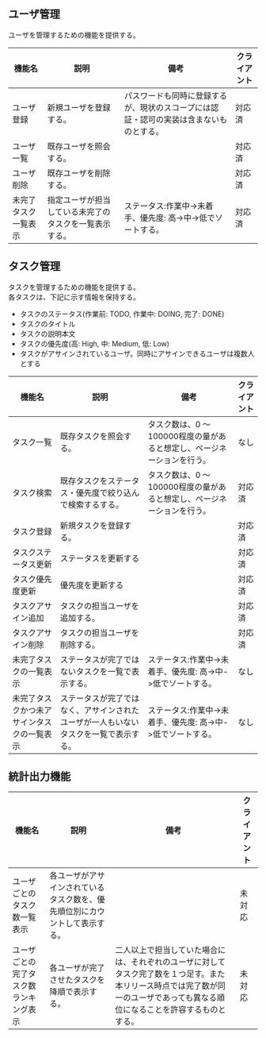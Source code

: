 ## ユーザ管理

ユーザを管理するための機能を提供する。

|機能名|説明|備考|クライアント|
|---|---|---|---|
|ユーザ登録|新規ユーザを登録する。|パスワードも同時に登録するが、現状のスコープには認証・認可の実装は含まないものとする。|対応済|
|ユーザ一覧|既存ユーザを照会する。|　|対応済|
|ユーザ削除|既存ユーザを削除する。|　|対応済|
|未完了タスク一覧表示|指定ユーザが担当している未完了のタスクを一覧表示する。|ステータス:作業中->未着手、優先度: 高->中->低でソートする。|対応済|

## タスク管理

タスクを管理するための機能を提供する。  
各タスクは、下記に示す情報を保持する。

- タスクのステータス(作業前: TODO, 作業中: DOING, 完了: DONE)
- タスクのタイトル
- タスクの説明本文
- タスクの優先度(高: High, 中: Medium, 低: Low)
- タスクがアサインされているユーザ。同時にアサインできるユーザは複数人とする

|機能名|説明|備考|クライアント|
|---|---|---|---|
|タスク一覧|既存タスクを照会する。|タスク数は、0 〜 100000程度の量があると想定し、ページネーションを行う。|なし|
|タスク検索|既存タスクをステータス・優先度で絞り込んで検索するする。|タスク数は、0 〜 100000程度の量があると想定し、ページネーションを行う。|対応済|
|タスク登録|新規タスクを登録する。| |対応済|
|タスクステータス更新|ステータスを更新する| |対応済|
|タスク優先度更新|優先度を更新する| |対応済|
|タスクアサイン追加|タスクの担当ユーザを追加する。| |対応済|
|タスクアサイン削除|タスクの担当ユーザを削除する。| |対応済|
|未完了タスクの一覧表示|ステータスが完了ではないタスクを一覧で表示する。|ステータス:作業中->未着手、優先度: 高->中->低でソートする。|なし|
|未完了タスクかつ未アサインタスクの一覧表示|ステータスが完了ではなく、アサインされたユーザが一人もいないタスクを一覧で表示する。|ステータス:作業中->未着手、優先度: 高->中->低でソートする。|なし|

## 統計出力機能

|機能名|説明|備考|クライアント|
|---|---|---|---|
|ユーザごとのタスク数一覧表示|各ユーザがアサインされているタスク数を、優先順位別にカウントして表示する。| |未対応|
|ユーザごとの完了タスク数ランキング表示|各ユーザが完了させたタスクを降順で表示する。|二人以上で担当していた場合には、それぞれのユーザに対してタスク完了数を１つ足す。また本リリース時点では完了数が同一のユーザであっても異なる順位になることを許容するものとする。|未対応|